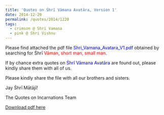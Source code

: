 ```yaml
---
title: 'Quotes on Śhrī Vāmana Avatāra, Version 1'
date: 2014-12-20
permalink: /quotes/2014/1220
tags:
  - crimson @ Shri Vamana
  - pink @ Shri Vishnu
---
```


Please find attached the pdf file <font color="blue">Shri_Vamana_Avatara_V1.pdf</font> obtained by searching for Śhrī <font color="red">Vāman, short man, small man</font>.   

If by chance extra quotes on <font color="blue">Śhrī Vāmana Avatāra</font> are found out, please kindly share them with all of us.  

Please kindly share the file with all our brothers and sisters.  

Jay Śhrī Mātājī!  

The Quotes on Incarnations Team  

[Download pdf here](http://seven-teams.github.io/files/Shri_Vamana_Avatara_V1.pdf)